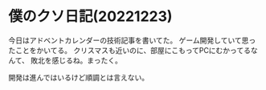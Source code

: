 # 僕のクソ日記(20221223)

今日はアドベントカレンダーの技術記事を書いてた。
ゲーム開発していて思ったことをかいてる。
クリスマスも近いのに、部屋にこもってPCにむかってるなんて、
敗北を感じるね。まったく。

開発は進んではいるけど順調とは言えない。
